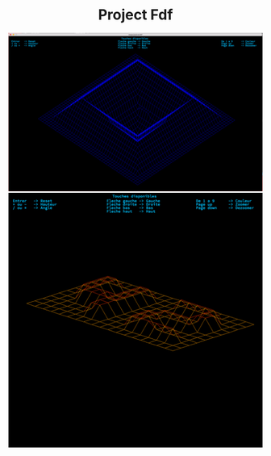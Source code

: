 <center><h1 style="text-align:center;">Project Fdf</h1></center>
<img src="https://raw.githubusercontent.com/daugier/fdf/master/img/img1.png"/>

<img src="https://raw.githubusercontent.com/daugier/fdf/master/img/img2.png"/>
<!--![alt text](https://raw.githubusercontent.com/daugier/fdf/master/img/img1.png)-->

<!--![alt text](https://raw.githubusercontent.com/daugier/fdf/master/img/img2.png)-->